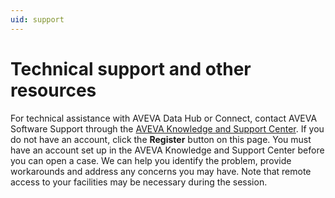 ```yaml
---
uid: support
---
```


# Technical support and other resources

For technical assistance with AVEVA Data Hub or Connect, contact AVEVA Software Support through the [AVEVA Knowledge and Support Center](https://softwaresupport.aveva.com/). If you do not have an account, click the **Register** button on this page. You must have an account set up in the AVEVA Knowledge and Support Center before you can open a case. We can help you identify the problem, provide workarounds and address any concerns you may have. Note that remote access to your facilities may be necessary during the session.
